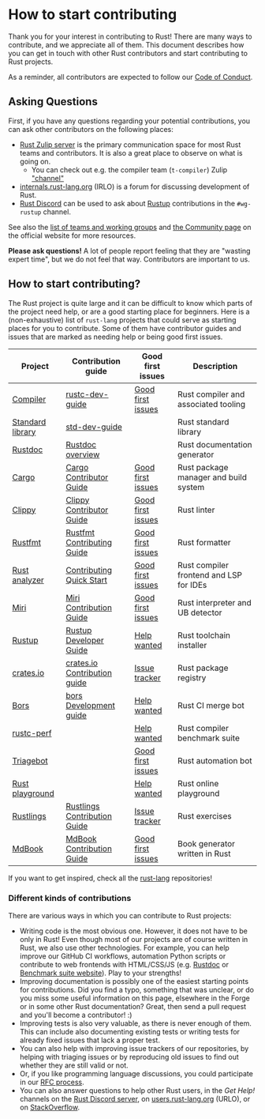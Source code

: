 # How to start contributing

Thank you for your interest in contributing to Rust! There are many ways to
contribute, and we appreciate all of them. This document describes how you can
get in touch with other Rust contributors and start contributing to Rust projects.

As a reminder, all contributors are expected to follow our [Code of Conduct][coc].

## Asking Questions

First, if you have any questions regarding your potential contributions, you can ask
other contributors on the following places:
- [Rust Zulip server][rust-zulip] is the primary communication space for most Rust
  teams and contributors. It is also a great place to observe on what is going on.
  - You can check out e.g. the compiler team (`t-compiler`) Zulip ["channel"][t-compiler-channel]
- [internals.rust-lang.org][internals] (IRLO) is a forum for discussing development of Rust.
- [Rust Discord][rust-discord] can be used to ask about [Rustup][rustup] contributions
  in the `#wg-rustup` channel.

See also the [list of teams and working groups][governance] and [the Community page][community] on the
official website for more resources.

[t-compiler-channel]: https://rust-lang.zulipchat.com/#narrow/stream/131828-t-compiler
[governance]: https://www.rust-lang.org/governance
[community]: https://www.rust-lang.org/community

**Please ask questions!** A lot of people report feeling that they are "wasting
expert time", but we do not feel that way. Contributors are important to us.

## How to start contributing?

The Rust project is quite large and it can be difficult to know which parts of the project need
help, or are a good starting place for beginners. Here is a (non-exhaustive) list of 
`rust-lang` projects that could serve as starting places for you to contribute. Some of them
have contributor guides and issues that are marked as needing help or being good first issues.

| Project                            | Contribution guide                              | Good first issues                     | Description                             |
|------------------------------------|-------------------------------------------------|---------------------------------------|-----------------------------------------|
| [Compiler][rustc-repo]             | [rustc-dev-guide][rustc-guide]                  | [Good first issues][rustc-issues]     | Rust compiler and associated tooling    |
| [Standard library][std-repo]       | [std-dev-guide][std-guide]                      |                                       | Rust standard library                   |
| [Rustdoc][rustdoc-repo]            | [Rustdoc overview][rustdoc-guide]               |                                       | Rust documentation generator            | 
| [Cargo][cargo-repo]                | [Cargo Contributor Guide][cargo-guide]          | [Good first issues][cargo-issues]     | Rust package manager and build system   | 
| [Clippy][clippy-repo]              | [Clippy Contributor Guide][clippy-guide]        | [Good first issues][clippy-issues]    | Rust linter                             |
| [Rustfmt][rustfmt-repo]            | [Rustfmt Contributing Guide][rustfmt-guide]     | [Good first issues][rustfmt-issues]   | Rust formatter                          |
| [Rust analyzer][analyzer-repo]     | [Contributing Quick Start][analyzer-guide]      | [Good first issues][analyzer-issues]  | Rust compiler frontend and LSP for IDEs |
| [Miri][miri-repo]                  | [Miri Contribution Guide][miri-guide]           | [Good first issues][miri-issues]      | Rust interpreter and UB detector        |
| [Rustup][rustup-repo]              | [Rustup Developer Guide][rustup-guide]          | [Help wanted][rustup-issues]          | Rust toolchain installer                |
| [crates.io][crates-io-repo]        | [crates.io Contribution guide][crates-io-guide] | [Issue tracker][crates-io-issues]     | Rust package registry                   | 
| [Bors][bors-repo]                  | [bors Development guide][bors-guide]            | [Help wanted][bors-issues]            | Rust CI merge bot                       | 
| [rustc-perf][rustc-perf-repo]      |                                                 | [Help wanted][rustc-perf-issues]      | Rust compiler benchmark suite           | 
| [Triagebot][triagebot-repo]        |                                                 | [Good first issues][triagebot-issues] | Rust automation bot                     | 
| [Rust playground][playground-repo] |                                                 | [Help wanted][playground-issues]      | Rust online playground                  | 
| [Rustlings][rustlings-repo]        | [Rustlings Contribution Guide][rustlings-guide] | [Issue tracker][rustlings-issues]     | Rust exercises                          | 
| [MdBook][mdbook-repo]              | [MdBook Contribution Guide][mdbook-guide]       | [Good first issues][mdbook-issues]    | Book generator written in Rust          |

[rustc-repo]: https://github.com/rust-lang/rust
[rustc-issues]: https://github.com/rust-lang/rust/issues?q=is%3Aopen+is%3Aissue+label%3AE-help-wanted+no%3Aassignee
[rustc-guide]: https://rustc-dev-guide.rust-lang.org
[std-repo]: https://github.com/rust-lang/rust/tree/master/library
[std-guide]: https://github.com/rust-lang/std-dev-guide
[rustdoc-repo]: https://github.com/rust-lang/rust/tree/master/src/librustdoc
[rustdoc-guide]: https://rustc-dev-guide.rust-lang.org/rustdoc.html
[cargo-repo]: https://github.com/rust-lang/cargo
[cargo-issues]: https://github.com/rust-lang/cargo/issues?q=is%3Aopen+is%3Aissue+label%3AS-accepted+no%3Aassignee
[cargo-guide]: https://doc.crates.io/contrib
[clippy-repo]: https://github.com/rust-lang/rust-clippy
[clippy-guide]: https://github.com/rust-lang/rust-clippy/blob/master/CONTRIBUTING.md
[clippy-issues]: https://github.com/rust-lang/rust-clippy/issues?q=is%3Aopen%20is%3Aissue%20no%3Aassignee%20label%3A%22good%20first%20issue%22
[rustfmt-repo]: https://github.com/rust-lang/rustfmt
[rustfmt-guide]: https://github.com/rust-lang/rustfmt/blob/master/Contributing.md
[rustfmt-issues]: https://github.com/rust-lang/rustfmt/issues?q=is%3Aopen+is%3Aissue+label%3A%22good+first+issue%22
[analyzer-repo]: https://github.com/rust-lang/rust-analyzer
[analyzer-guide]: https://rust-analyzer.github.io/book/contributing
[analyzer-issues]: https://github.com/rust-lang/rust-analyzer/issues?q=is%3Aissue%20state%3Aopen%20label%3A%22good%20first%20issue%22
[miri-repo]: https://github.com/rust-lang/miri
[miri-guide]: https://github.com/rust-lang/miri/blob/master/CONTRIBUTING.md
[miri-issues]: https://github.com/rust-lang/miri/issues?q=is%3Aissue%20state%3Aopen%20label%3AE-good-first-issue
[rustup-repo]: https://github.com/rust-lang/rustup
[rustup-guide]: https://rust-lang.github.io/rustup/dev-guide
[rustup-issues]: https://github.com/rust-lang/rustup/issues?q=is%3Aissue%20state%3Aopen%20label%3A%22help%20wanted%22
[crates-io-repo]: https://github.com/rust-lang/crates.io
[crates-io-guide]: https://github.com/rust-lang/crates.io/blob/main/docs/CONTRIBUTING.md
[crates-io-issues]: https://github.com/rust-lang/crates.io/issues
[bors-repo]: https://github.com/rust-lang/bors
[bors-guide]: https://github.com/rust-lang/bors/blob/main/docs/development.md
[bors-issues]: https://github.com/rust-lang/bors/issues?q=is%3Aissue%20state%3Aopen%20label%3A%22good%20first%20issue%22
[rustc-perf-repo]: https://github.com/rust-lang/rustc-perf
[rustc-perf-issues]: https://github.com/rust-lang/rustc-perf/issues?q=is%3Aissue%20state%3Aopen%20label%3A%22help%20wanted%22
[triagebot-repo]: https://github.com/rust-lang/triagebot
[triagebot-issues]: https://github.com/rust-lang/triagebot/issues?q=is%3Aissue%20state%3Aopen%20label%3A%22good%20first%20issue%22
[playground-repo]: https://github.com/rust-lang/rust-playground
[playground-issues]: https://github.com/rust-lang/rust-playground/issues?q=is%3Aissue%20state%3Aopen%20label%3A%22help%20wanted%22
[rustlings-repo]: https://github.com/rust-lang/rustlings
[rustlings-guide]: https://github.com/rust-lang/rustlings/blob/main/CONTRIBUTING.md
[rustlings-issues]: https://github.com/rust-lang/rustlings/issues
[mdbook-repo]: https://github.com/rust-lang/mdBook
[mdbook-guide]: https://github.com/rust-lang/mdBook/blob/master/CONTRIBUTING.md
[mdbook-issues]: https://github.com/rust-lang/mdBook/labels/E-Help-wanted

If you want to get inspired, check all the [rust-lang][rust-lang-repos] repositories!

[rust-lang-repos]: https://github.com/orgs/rust-lang/repositories?type=all&q=sort%3Astars

### Different kinds of contributions

There are various ways in which you can contribute to Rust projects:

- Writing code is the most obvious one. However, it does not have to be only in Rust! Even though
  most of our projects are of course written in Rust, we also use other technologies. For example,
  you can help improve our GitHub CI workflows, automation Python scripts or contribute to web
  frontends with HTML/CSS/JS (e.g. [Rustdoc][rustdoc-ui] or [Benchmark suite website][rustc-perf-ui]).
  Play to your strengths!
- Improving documentation is possibly one of the easiest starting points for contributions.
  Did you find a typo, something that was unclear, or do you miss some useful information on this
  page, elsewhere in the Forge or in some other Rust documentation? Great, then send a pull request
  and you'll become a contributor! :)
- Improving tests is also very valuable, as there is never enough of them. This can include also
  documenting existing tests or writing tests for already fixed issues that lack a proper test.
- You can also help with improving issue trackers of our repositories, by helping with triaging issues
  or by reproducing old issues to find out whether they are still valid or not.
- Or, if you like programming language discussions, you could participate in our [RFC process](https://github.com/rust-lang/rfcs).
- You can also answer questions to help other Rust users, in the _Get Help!_ channels on the [Rust Discord
  server][rust-discord], on [users.rust-lang.org][users] (URLO), or on [StackOverflow][so].

[rustdoc-ui]: https://rustc-dev-guide.rust-lang.org/rustdoc-internals.html
[rustc-perf-ui]: https://github.com/rust-lang/rustc-perf/tree/master/site
[rust-discord]: https://discord.gg/rust-lang
[users]: https://users.rust-lang.org/
[so]: http://stackoverflow.com/questions/tagged/rust
[rustup]: https://github.com/rust-lang/rustup
[internals]: https://internals.rust-lang.org
[rust-discord]: http://discord.gg/rust-lang
[rust-zulip]: https://rust-lang.zulipchat.com
[coc]: https://www.rust-lang.org/policies/code-of-conduct
